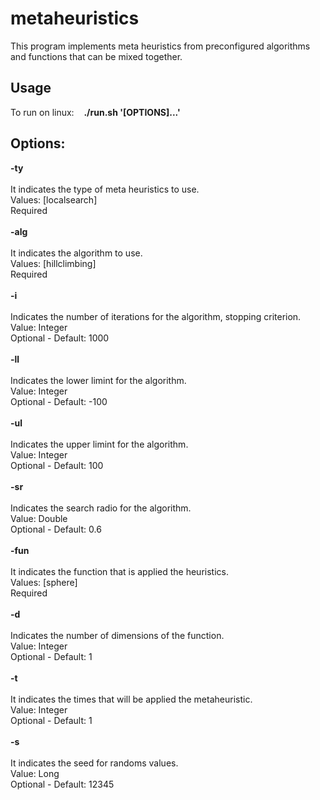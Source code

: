 # metaheuristics
This program implements meta heuristics from preconfigured algorithms and functions that can be mixed together.

## Usage
To run on linux: &nbsp;&nbsp;&nbsp;<b>./run.sh '[OPTIONS]...'</b>

## Options:
<b>-ty</b><br><br>
It indicates the type of meta heuristics to use.<br>
Values: [localsearch]<br>
Required<br><br>
<b>-alg</b><br><br> 
It indicates the algorithm to use.<br>
Values: [hillclimbing]<br>
Required<br><br>
<b>-i</b><br><br>
Indicates the number of iterations for the algorithm, stopping criterion.<br>
Value: Integer<br>
Optional - Default: 1000<br><br>
<b>-ll</b><br><br>
Indicates the lower limint for the algorithm.<br>
Value: Integer<br>
Optional - Default: -100<br><br>
<b>-ul</b><br><br>
Indicates the upper limint for the algorithm.<br>
Value: Integer<br>
Optional - Default: 100<br><br>
<b>-sr</b><br><br>
Indicates the search radio for the algorithm.<br>
Value: Double<br>
Optional - Default: 0.6<br><br>
<b>-fun</b><br><br>
It indicates the function that is applied the heuristics.<br>
Values: [sphere]<br>
Required<br><br>
<b>-d</b><br><br>
Indicates the number of dimensions of the function.<br>
Value: Integer<br>
Optional - Default: 1<br><br>
<b>-t</b><br><br>
It indicates the times that will be applied the metaheuristic.<br>
Value: Integer<br>
Optional - Default: 1<br><br>
<b>-s</b><br><br>
It indicates the seed for randoms values.<br>
Value: Long<br>
Optional - Default: 12345<br><br>
